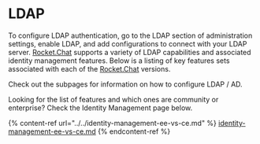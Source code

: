 # LDAP

To configure LDAP authentication, go to the LDAP section of administration settings, enable LDAP, and add configurations to connect with your LDAP server. [Rocket.Chat](http://rocket.chat) supports a variety of LDAP capabilities and associated identity management features. Below is a listing of key features sets associated with each of the [Rocket.Chat](http://rocket.chat) versions.

Check out the subpages for information on how to configure LDAP / AD.

Looking for the list of features and which ones are community or enterprise? Check the Identity Management page below.

{% content-ref url="../../identity-management-ee-vs-ce.md" %}
[identity-management-ee-vs-ce.md](../../identity-management-ee-vs-ce.md)
{% endcontent-ref %}
